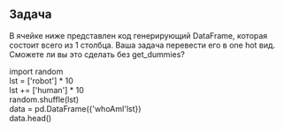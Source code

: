## Задача  
В ячейке ниже представлен код генерирующий DataFrame, которая состоит всего из 1 столбца. Ваша задача перевести его в one hot вид. Сможете ли вы это сделать без get_dummies?  

import random  
lst = ['robot'] * 10  
lst += ['human'] * 10  
random.shuffle(lst)  
data = pd.DataFrame({'whoAmI'lst})  
data.head()  
